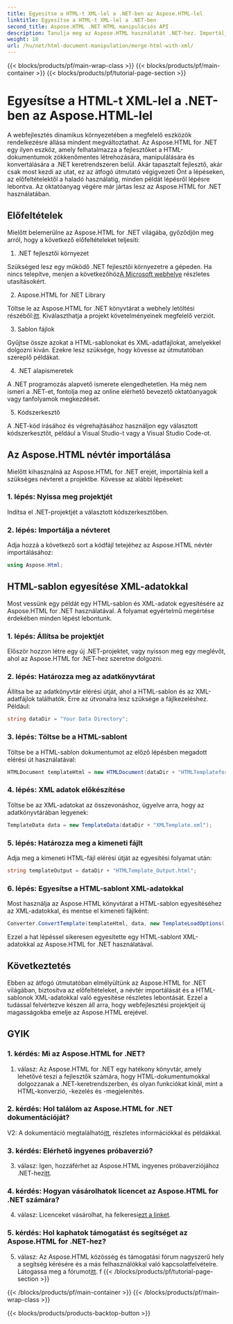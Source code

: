 ```yaml
---
title: Egyesítse a HTML-t XML-lel a .NET-ben az Aspose.HTML-lel
linktitle: Egyesítse a HTML-t XML-lel a .NET-ben
second_title: Aspose.HTML .NET HTML manipulációs API
description: Tanulja meg az Aspose.HTML használatát .NET-hez. Importáljon névteret, egyesítse a HTML-t XML-lel, és fejlessze webfejlesztési készségeit ezzel az átfogó útmutatóval.
weight: 18
url: /hu/net/html-document-manipulation/merge-html-with-xml/
---
```


{{< blocks/products/pf/main-wrap-class >}}
{{< blocks/products/pf/main-container >}}
{{< blocks/products/pf/tutorial-page-section >}}

# Egyesítse a HTML-t XML-lel a .NET-ben az Aspose.HTML-lel


A webfejlesztés dinamikus környezetében a megfelelő eszközök rendelkezésre állása mindent megváltoztathat. Az Aspose.HTML for .NET egy ilyen eszköz, amely felhatalmazza a fejlesztőket a HTML-dokumentumok zökkenőmentes létrehozására, manipulálására és konvertálására a .NET keretrendszeren belül. Akár tapasztalt fejlesztő, akár csak most kezdi az utat, ez az átfogó útmutató végigvezeti Önt a lépéseken, az előfeltételektől a haladó használatig, minden példát lépésről lépésre lebontva. Az oktatóanyag végére már jártas lesz az Aspose.HTML for .NET használatában.

## Előfeltételek

Mielőtt belemerülne az Aspose.HTML for .NET világába, győződjön meg arról, hogy a következő előfeltételeket teljesíti:

1. .NET fejlesztői környezet

Szükséged lesz egy működő .NET fejlesztői környezetre a gépeden. Ha nincs telepítve, menjen a következőhöz[A Microsoft webhelye](https://docs.microsoft.com/en-us/dotnet/core/install/) részletes utasításokért.

2. Aspose.HTML for .NET Library

 Töltse le az Aspose.HTML for .NET könyvtárat a webhely letöltési részéből:[itt](https://releases.aspose.com/html/net/). Kiválaszthatja a projekt követelményeinek megfelelő verziót.

3. Sablon fájlok

Gyűjtse össze azokat a HTML-sablonokat és XML-adatfájlokat, amelyekkel dolgozni kíván. Ezekre lesz szüksége, hogy kövesse az útmutatóban szereplő példákat.

4. .NET alapismeretek

A .NET programozás alapvető ismerete elengedhetetlen. Ha még nem ismeri a .NET-et, fontolja meg az online elérhető bevezető oktatóanyagok vagy tanfolyamok megkezdését.

5. Kódszerkesztő

A .NET-kód írásához és végrehajtásához használjon egy választott kódszerkesztőt, például a Visual Studio-t vagy a Visual Studio Code-ot.

## Az Aspose.HTML névtér importálása

Mielőtt kihasználná az Aspose.HTML for .NET erejét, importálnia kell a szükséges névteret a projektbe. Kövesse az alábbi lépéseket:

### 1. lépés: Nyissa meg projektjét

Indítsa el .NET-projektjét a választott kódszerkesztőben.

### 2. lépés: Importálja a névteret

Adja hozzá a következő sort a kódfájl tetejéhez az Aspose.HTML névtér importálásához:

```csharp
using Aspose.Html;
```

## HTML-sablon egyesítése XML-adatokkal

Most vessünk egy példát egy HTML-sablon és XML-adatok egyesítésére az Aspose.HTML for .NET használatával. A folyamat egyértelmű megértése érdekében minden lépést lebontunk.

### 1. lépés: Állítsa be projektjét

Először hozzon létre egy új .NET-projektet, vagy nyisson meg egy meglévőt, ahol az Aspose.HTML for .NET-hez szeretne dolgozni.

### 2. lépés: Határozza meg az adatkönyvtárat

Állítsa be az adatkönyvtár elérési útját, ahol a HTML-sablon és az XML-adatfájlok találhatók. Erre az útvonalra lesz szüksége a fájlkezeléshez. Például:

```csharp
string dataDir = "Your Data Directory";
```

### 3. lépés: Töltse be a HTML-sablont

Töltse be a HTML-sablon dokumentumot az előző lépésben megadott elérési út használatával:

```csharp
HTMLDocument templateHtml = new HTMLDocument(dataDir + "HTMLTemplateforXML.html");
```

### 4. lépés: XML adatok előkészítése

Töltse be az XML-adatokat az összevonáshoz, ügyelve arra, hogy az adatkönyvtárában legyenek:

```csharp
TemplateData data = new TemplateData(dataDir + "XMLTemplate.xml");
```

### 5. lépés: Határozza meg a kimeneti fájlt

Adja meg a kimeneti HTML-fájl elérési útját az egyesítési folyamat után:

```csharp
string templateOutput = dataDir + "HTMLTemplate_Output.html";
```

### 6. lépés: Egyesítse a HTML-sablont XML-adatokkal

Most használja az Aspose.HTML könyvtárat a HTML-sablon egyesítéséhez az XML-adatokkal, és mentse el kimeneti fájlként:

```csharp
Converter.ConvertTemplate(templateHtml, data, new TemplateLoadOptions(), templateOutput);
```

Ezzel a hat lépéssel sikeresen egyesítette egy HTML-sablont XML-adatokkal az Aspose.HTML for .NET használatával.

## Következtetés

Ebben az átfogó útmutatóban elmélyültünk az Aspose.HTML for .NET világában, biztosítva az előfeltételeket, a névtér importálását és a HTML-sablonok XML-adatokkal való egyesítése részletes lebontását. Ezzel a tudással felvértezve készen áll arra, hogy webfejlesztési projektjeit új magasságokba emelje az Aspose.HTML erejével.

## GYIK

### 1. kérdés: Mi az Aspose.HTML for .NET?

1. válasz: Az Aspose.HTML for .NET egy hatékony könyvtár, amely lehetővé teszi a fejlesztők számára, hogy HTML-dokumentumokkal dolgozzanak a .NET-keretrendszerben, és olyan funkciókat kínál, mint a HTML-konverzió, -kezelés és -megjelenítés.

### 2. kérdés: Hol találom az Aspose.HTML for .NET dokumentációját?

 V2: A dokumentáció megtalálható[itt](https://reference.aspose.com/html/net/), részletes információkkal és példákkal.

### 3. kérdés: Elérhető ingyenes próbaverzió?

 3. válasz: Igen, hozzáférhet az Aspose.HTML ingyenes próbaverziójához .NET-hez[itt](https://releases.aspose.com/).

### 4. kérdés: Hogyan vásárolhatok licencet az Aspose.HTML for .NET számára?

 4. válasz: Licenceket vásárolhat, ha felkeresi[ezt a linket](https://purchase.aspose.com/buy).

### 5. kérdés: Hol kaphatok támogatást és segítséget az Aspose.HTML for .NET-hez?

 5. válasz: Az Aspose.HTML közösség és támogatási fórum nagyszerű hely a segítség kérésére és a más felhasználókkal való kapcsolatfelvételre. Látogassa meg a fórumot[itt](https://forum.aspose.com/).
f
{{< /blocks/products/pf/tutorial-page-section >}}

{{< /blocks/products/pf/main-container >}}
{{< /blocks/products/pf/main-wrap-class >}}

{{< blocks/products/products-backtop-button >}}

